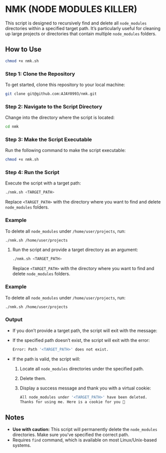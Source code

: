 # NMK (NODE MODULES KILLER)

This script is designed to recursively find and delete all `node_modules` directories within a specified target path. It’s particularly useful for cleaning up large projects or directories that contain multiple `node_modules` folders.

## How to Use

```bash
chmod +x nmk.sh
```

### Step 1: Clone the Repository

To get started, clone this repository to your local machine:

```bash
git clone git@github.com:AJAY0993/nmk.git
```

### Step 2: Navigate to the Script Directory

Change into the directory where the script is located:

```bash
cd nmk
```

### Step 3: Make the Script Executable

Run the following command to make the script executable:

```bash
chmod +x nmk.sh
```

### Step 4: Run the Script

Execute the script with a target path:

```bash
./nmk.sh <TARGET_PATH>
```

Replace `<TARGET_PATH>` with the directory where you want to find and delete `node_modules` folders.

### Example

To delete all `node_modules` under `/home/user/projects`, run:

```bash
./nmk.sh /home/user/projects
```

1. Run the script and provide a target directory as an argument:
    
    ```bash
    ./nmk.sh <TARGET_PATH>
    ```
    
    Replace `<TARGET_PATH>` with the directory where you want to find and delete `node_modules` folders.
    

### Example

To delete all `node_modules` under `/home/user/projects`, run:

```bash
./nmk.sh /home/user/projects
```

### Output

- If you don’t provide a target path, the script will exit with the message:
- If the specified path doesn’t exist, the script will exit with the error:
    
    ```bash
    Error: Path '<TARGET_PATH>' does not exist.
    ```
    
- If the path is valid, the script will:
    1. Locate all `node_modules` directories under the specified path.
    2. Delete them.
    3. Display a success message and thank you with a virtual cookie:
        
        ```bash
        All node_modules under '<TARGET_PATH>' have been deleted.
        Thanks for using me. Here is a cookie for you 🍪
        ```
        

## Notes

- **Use with caution:** This script will permanently delete the `node_modules` directories. Make sure you’ve specified the correct path.
- Requires `find` command, which is available on most Linux/Unix-based systems.
